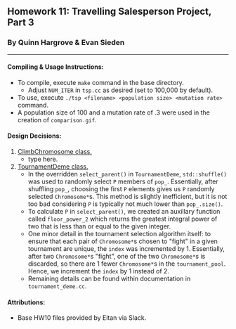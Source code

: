 ## **Homework 11: Travelling Salesperson Project, Part 3**
### By Quinn Hargrove & Evan Sieden

<hr />

#### **Compiling & Usage Instructions:**
+ To compile, execute `make` command in the base directory.
    + Adjust `NUM_ITER` in `tsp.cc` as desired (set to 100,000 by default).
+ To use, execute `./tsp <filename> <population size> <mutation rate>` command.
+ A population size of 100 and a mutation rate of .3 were used in the creation of `comparison.gif`.

#### **Design Decisions:**
1. <u>ClimbChromosome class.</u>
    + type here.
2. <u>TournamentDeme class.</u>
    + In the overridden `select_parent()` in `TournamentDeme`, `std::shuffle()` was used to randomly select `P` members of `pop_`. Essentially, after shuffling `pop_`, choosing the first `P` elements gives us `P` randomly selected `Chromosome*`s. This method is slightly inefficient, but it is not too bad considering `P` is typically not much lower than `pop_.size()`.
    + To calculate `P` in `select_parent()`, we created an auxillary function called `floor_power_2` which returns the greatest integral power of two that is less than or equal to the given integer. 
    + One minor detail in the tournament selection algorithm itself: to ensure that each pair of `Chromosome*`s chosen to "fight" in a given tournament are unique, the `index` was incremented by 1. Essentially, after two `Chromosome*`s "fight", one of the two `Chromosome*`s is discarded, so there are 1 fewer `Chromosome*`s in the `tournament_pool`. Hence, we increment the `index` by 1 instead of 2.
    + Remaining details can be found within documentation in `tournament_deme.cc`.

#### **Attributions:**
+ Base HW10 files provided by Eitan via Slack.